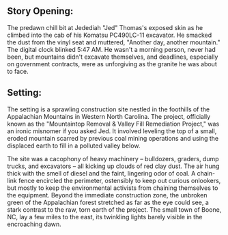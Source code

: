 ## Story Opening:

The predawn chill bit at Jedediah "Jed" Thomas's exposed skin as he climbed into the cab of his Komatsu PC490LC-11 excavator. He smacked the dust from the vinyl seat and muttered, "Another day, another mountain." The digital clock blinked 5:47 AM. He wasn't a morning person, never had been, but mountains didn't excavate themselves, and deadlines, especially on government contracts, were as unforgiving as the granite he was about to face.

## Setting:

The setting is a sprawling construction site nestled in the foothills of the Appalachian Mountains in Western North Carolina. The project, officially known as the "Mountaintop Removal & Valley Fill Remediation Project," was an ironic misnomer if you asked Jed. It involved leveling the top of a small, eroded mountain scarred by previous coal mining operations and using the displaced earth to fill in a polluted valley below.

The site was a cacophony of heavy machinery – bulldozers, graders, dump trucks, and excavators – all kicking up clouds of red clay dust. The air hung thick with the smell of diesel and the faint, lingering odor of coal. A chain-link fence encircled the perimeter, ostensibly to keep out curious onlookers, but mostly to keep the environmental activists from chaining themselves to the equipment. Beyond the immediate construction zone, the unbroken green of the Appalachian forest stretched as far as the eye could see, a stark contrast to the raw, torn earth of the project. The small town of Boone, NC, lay a few miles to the east, its twinkling lights barely visible in the encroaching dawn.
